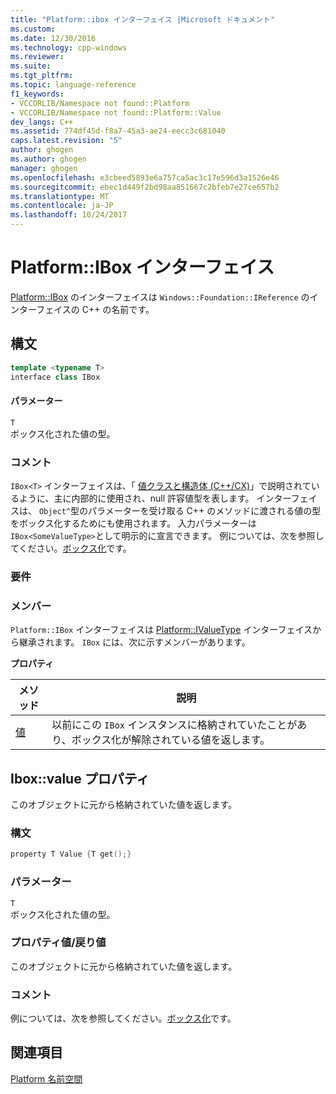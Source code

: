 ```yaml
---
title: "Platform::ibox インターフェイス |Microsoft ドキュメント"
ms.custom: 
ms.date: 12/30/2016
ms.technology: cpp-windows
ms.reviewer: 
ms.suite: 
ms.tgt_pltfrm: 
ms.topic: language-reference
f1_keywords:
- VCCORLIB/Namespace not found::Platform
- VCCORLIB/Namespace not found::Platform::Value
dev_langs: C++
ms.assetid: 774df45d-f8a7-45a3-ae24-eecc3c681040
caps.latest.revision: "5"
author: ghogen
ms.author: ghogen
manager: ghogen
ms.openlocfilehash: e3cbeed5893e6a757ca5ac3c17e596d3a1526e46
ms.sourcegitcommit: ebec1d449f2bd98aa851667c2bfeb7e27ce657b2
ms.translationtype: MT
ms.contentlocale: ja-JP
ms.lasthandoff: 10/24/2017
---
```

# <a name="platformibox-interface"></a>Platform::IBox インターフェイス
[Platform::IBox](../cppcx/platform-ibox-interface.md) のインターフェイスは `Windows::Foundation::IReference` のインターフェイスの C++ の名前です。  
  
## <a name="syntax"></a>構文  
  
```cpp  
template <typename T>  
interface class IBox  
```  
  
#### <a name="parameters"></a>パラメーター  
 `T`  
 ボックス化された値の型。  
  
### <a name="remarks"></a>コメント  
 `IBox<T>` インターフェイスは、「 [値クラスと構造体 (C++/CX)](../cppcx/value-classes-and-structs-c-cx.md)」で説明されているように、主に内部的に使用され、null 許容値型を表します。 インターフェイスは、 `Object^`型のパラメーターを受け取る C++ のメソッドに渡される値の型をボックス化するためにも使用されます。 入力パラメーターは `IBox<SomeValueType>`として明示的に宣言できます。 例については、次を参照してください。[ボックス化](../cppcx/boxing-c-cx.md)です。  
  
### <a name="requirements"></a>要件  
  
### <a name="members"></a>メンバー  
 `Platform::IBox` インターフェイスは [Platform::IValueType](../cppcx/platform-ivaluetype-interface.md) インターフェイスから継承されます。 `IBox` には、次に示すメンバーがあります。  
  
 **プロパティ**  
  
|メソッド|説明|  
|------------|-----------------|  
|[値](#value)|以前にこの `IBox` インスタンスに格納されていたことがあり、ボックス化が解除されている値を返します。|  

## <a name="value"></a>Ibox::value プロパティ
このオブジェクトに元から格納されていた値を返します。  
  
### <a name="syntax"></a>構文  
  
```cpp  
property T Value {T get();}  
```  
  
### <a name="parameters"></a>パラメーター  
 `T`  
 ボックス化された値の型。  
  
### <a name="property-valuereturn-value"></a>プロパティ値/戻り値  
 このオブジェクトに元から格納されていた値を返します。  
  
### <a name="remarks"></a>コメント  
 例については、次を参照してください。[ボックス化](../cppcx/boxing-c-cx.md)です。  
  
  
## <a name="see-also"></a>関連項目  
 [Platform 名前空間](../cppcx/platform-namespace-c-cx.md)